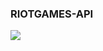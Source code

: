 ### RIOTGAMES-API

<a href="https://www.npmjs.com/package/riotg.api">
<img src="https://img.shields.io/static/v1?label=npm&message=riotg.api&color=red&style=for-the-badge&logo=NPM" />
</a>
